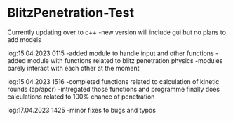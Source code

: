 # BlitzPenetration-Test

Currently updating over to c++
-new version will include gui but no plans to add models

log:15.04.2023 0115
-added module to handle input and other functions
-added module with functions related to blitz penetration physics
-modules barely interact with each other at the moment

log:15.04.2023 1516
-completed functions related to calculation of kinetic rounds (ap/apcr)
-intregated those functions and programme finally does calculations related to 100% chance of penetration

log:17.04.2023 1425
-minor fixes to bugs and typos
